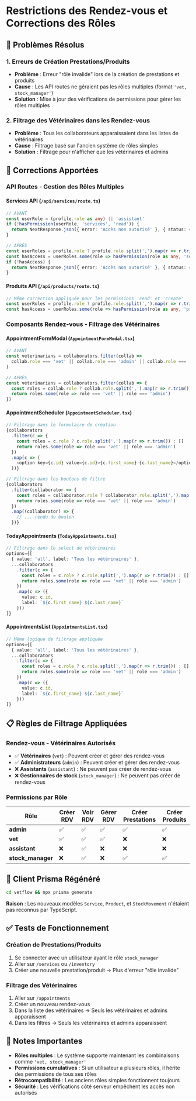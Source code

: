 # Restrictions des Rendez-vous et Corrections des Rôles

## 🎯 Problèmes Résolus

### **1. Erreurs de Création Prestations/Produits**
- **Problème** : Erreur "rôle invalide" lors de la création de prestations et produits
- **Cause** : Les API routes ne géraient pas les rôles multiples (format `'vet, stock_manager'`)
- **Solution** : Mise à jour des vérifications de permissions pour gérer les rôles multiples

### **2. Filtrage des Vétérinaires dans les Rendez-vous**
- **Problème** : Tous les collaborateurs apparaissaient dans les listes de vétérinaires
- **Cause** : Filtrage basé sur l'ancien système de rôles simples
- **Solution** : Filtrage pour n'afficher que les vétérinaires et admins

## 🔧 Corrections Apportées

### **API Routes - Gestion des Rôles Multiples**

#### **Services API** (`/api/services/route.ts`)
```typescript
// AVANT
const userRole = (profile.role as any) || 'assistant'
if (!hasPermission(userRole, 'services', 'read')) {
  return NextResponse.json({ error: 'Accès non autorisé' }, { status: 403 })
}

// APRÈS
const userRoles = profile.role ? profile.role.split(',').map(r => r.trim()) : ['assistant']
const hasAccess = userRoles.some(role => hasPermission(role as any, 'services', 'read'))
if (!hasAccess) {
  return NextResponse.json({ error: 'Accès non autorisé' }, { status: 403 })
}
```

#### **Produits API** (`/api/products/route.ts`)
```typescript
// Même correction appliquée pour les permissions 'read' et 'create'
const userRoles = profile.role ? profile.role.split(',').map(r => r.trim()) : ['assistant']
const hasAccess = userRoles.some(role => hasPermission(role as any, 'products', 'read'))
```

### **Composants Rendez-vous - Filtrage des Vétérinaires**

#### **AppointmentFormModal** (`AppointmentFormModal.tsx`)
```typescript
// AVANT
const veterinarians = collaborators.filter(collab => 
  collab.role === 'vet' || collab.role === 'admin' || collab.role === 'owner'
)

// APRÈS
const veterinarians = collaborators.filter(collab => {
  const roles = collab.role ? collab.role.split(',').map(r => r.trim()) : []
  return roles.some(role => role === 'vet' || role === 'admin')
})
```

#### **AppointmentScheduler** (`AppointmentScheduler.tsx`)
```typescript
// Filtrage dans le formulaire de création
{collaborators
  .filter(c => {
    const roles = c.role ? c.role.split(',').map(r => r.trim()) : []
    return roles.some(role => role === 'vet' || role === 'admin')
  })
  .map(c => (
    <option key={c.id} value={c.id}>{c.first_name} {c.last_name}</option>
  ))}

// Filtrage dans les boutons de filtre
{collaborators
  .filter(collaborator => {
    const roles = collaborator.role ? collaborator.role.split(',').map(r => r.trim()) : []
    return roles.some(role => role === 'vet' || role === 'admin')
  })
  .map((collaborator) => {
    // ... rendu du bouton
  })}
```

#### **TodayAppointments** (`TodayAppointments.tsx`)
```typescript
// Filtrage dans le select de vétérinaires
options={[
  { value: 'all', label: 'Tous les vétérinaires' },
  ...collaborators
    .filter(c => {
      const roles = c.role ? c.role.split(',').map(r => r.trim()) : []
      return roles.some(role => role === 'vet' || role === 'admin')
    })
    .map(c => ({
      value: c.id,
      label: `${c.first_name} ${c.last_name}`
    }))
]}
```

#### **AppointmentsList** (`AppointmentsList.tsx`)
```typescript
// Même logique de filtrage appliquée
options={[
  { value: 'all', label: 'Tous les vétérinaires' },
  ...collaborators
    .filter(c => {
      const roles = c.role ? c.role.split(',').map(r => r.trim()) : []
      return roles.some(role => role === 'vet' || role === 'admin')
    })
    .map(c => ({
      value: c.id,
      label: `${c.first_name} ${c.last_name}`
    }))
]}
```

## 📋 Règles de Filtrage Appliquées

### **Rendez-vous - Vétérinaires Autorisés**
- ✅ **Vétérinaires** (`vet`) : Peuvent créer et gérer des rendez-vous
- ✅ **Administrateurs** (`admin`) : Peuvent créer et gérer des rendez-vous
- ❌ **Assistants** (`assistant`) : Ne peuvent pas créer de rendez-vous
- ❌ **Gestionnaires de stock** (`stock_manager`) : Ne peuvent pas créer de rendez-vous

### **Permissions par Rôle**

| Rôle | Créer RDV | Voir RDV | Gérer RDV | Créer Prestations | Créer Produits |
|------|-----------|----------|-----------|-------------------|----------------|
| **admin** | ✅ | ✅ | ✅ | ✅ | ✅ |
| **vet** | ✅ | ✅ | ✅ | ❌ | ❌ |
| **assistant** | ❌ | ✅ | ❌ | ❌ | ❌ |
| **stock_manager** | ❌ | ✅ | ❌ | ✅ | ✅ |

## 🔄 Client Prisma Régénéré

```bash
cd vetflow && npx prisma generate
```

**Raison** : Les nouveaux modèles `Service`, `Product`, et `StockMovement` n'étaient pas reconnus par TypeScript.

## ✅ Tests de Fonctionnement

### **Création de Prestations/Produits**
1. Se connecter avec un utilisateur ayant le rôle `stock_manager`
2. Aller sur `/services` ou `/inventory`
3. Créer une nouvelle prestation/produit → Plus d'erreur "rôle invalide"

### **Filtrage des Vétérinaires**
1. Aller sur `/appointments`
2. Créer un nouveau rendez-vous
3. Dans la liste des vétérinaires → Seuls les vétérinaires et admins apparaissent
4. Dans les filtres → Seuls les vétérinaires et admins apparaissent

## 📝 Notes Importantes

- **Rôles multiples** : Le système supporte maintenant les combinaisons comme `'vet, stock_manager'`
- **Permissions cumulatives** : Si un utilisateur a plusieurs rôles, il hérite des permissions de tous ses rôles
- **Rétrocompatibilité** : Les anciens rôles simples fonctionnent toujours
- **Sécurité** : Les vérifications côté serveur empêchent les accès non autorisés
